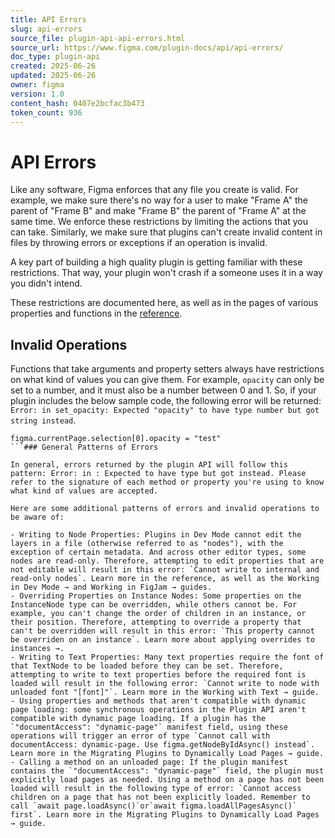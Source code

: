 ```yaml
---
title: API Errors
slug: api-errors
source_file: plugin-api-api-errors.html
source_url: https://www.figma.com/plugin-docs/api/api-errors/
doc_type: plugin-api
created: 2025-06-26
updated: 2025-06-26
owner: figma
version: 1.0
content_hash: 0407e2bcfac3b473
token_count: 936
---
```

# API Errors

Like any software, Figma enforces that any file you create is valid. For example, we make sure there's no way for a user to make "Frame A" the parent of "Frame B" and make "Frame B" the parent of "Frame A" at the same time. We enforce these restrictions by limiting the actions that you can take. Similarly, we make sure that plugins can't create invalid content in files by throwing errors or exceptions if an operation is invalid.

A key part of building a high quality plugin is getting familiar with these restrictions. That way, your plugin won't crash if a someone uses it in a way you didn't intend.

These restrictions are documented here, as well as in the pages of various properties and functions in the [reference](/plugin-docs/api/api-reference/).

## Invalid Operations

Functions that take arguments and property setters always have restrictions on what kind of values you can give them. For example, `opacity` can only be set to a number, and it must also be a number between 0 and 1. So, if your plugin includes the below sample code, the following error will be returned: `Error: in set_opacity: Expected "opacity" to have type number but got string instead`.

```
figma.currentPage.selection[0].opacity = "test"
```### General Patterns of Errors

In general, errors returned by the plugin API will follow this pattern: Error: in : Expected to have type but got instead. Please refer to the signature of each method or property you're using to know what kind of values are accepted.

Here are some additional patterns of errors and invalid operations to be aware of:

- Writing to Node Properties: Plugins in Dev Mode cannot edit the layers in a file (otherwise referred to as "nodes"), with the exception of certain metadata. And across other editor types, some nodes are read-only. Therefore, attempting to edit properties that are not editable will result in this error: `Cannot write to internal and read-only nodes`. Learn more in the reference, as well as the Working in Dev Mode → and Working in FigJam → guides.
- Overriding Properties on Instance Nodes: Some properties on the InstanceNode type can be overridden, while others cannot be. For example, you can't change the order of children in an instance, or their position. Therefore, attempting to override a property that can't be overridden will result in this error: `This property cannot be overriden on an instance`. Learn more about applying overrides to instances →.
- Writing to Text Properties: Many text properties require the font of that TextNode to be loaded before they can be set. Therefore, attempting to write to text properties before the required font is loaded will result in the following error: `Cannot write to node with unloaded font "[font]"`. Learn more in the Working with Text → guide.
- Using properties and methods that aren't compatible with dynamic page loading: some synchronous operations in the Plugin API aren't compatible with dynamic page loading. If a plugin has the `"documentAccess": "dynamic-page"` manifest field, using these operations will trigger an error of type `Cannot call with documentAccess: dynamic-page. Use figma.getNodeByIdAsync() instead`. Learn more in the Migrating Plugins to Dynamically Load Pages → guide.
- Calling a method on an unloaded page: If the plugin manifest contains the `"documentAccess": "dynamic-page"` field, the plugin must explicitly load pages as needed. Using a method on a page has not been loaded will result in the following type of error: `Cannot access children on a page that has not been explicitly loaded. Remember to call `await page.loadAsync()`or`await figma.loadAllPagesAsync()` first`. Learn more in the Migrating Plugins to Dynamically Load Pages → guide.